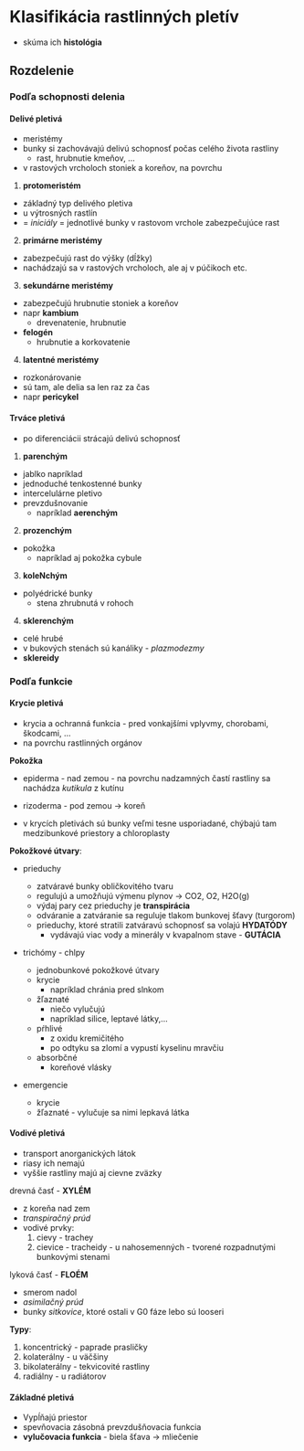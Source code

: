  Klasifikácia rastlinných pletív
=================================
- skúma ich **histológia**

## Rozdelenie
### Podľa schopnosti delenia
#### Delivé pletivá
- meristémy
- bunky si zachovávajú delivú schopnosť počas celého života rastliny
   - rast, hrubnutie kmeňov, ...
- v rastových vrcholoch stoniek a koreňov, na povrchu

1. **protomeristém**
  - základný typ delivého pletiva
  - u výtrosných rastlín
  - = *iniciály* = jednotlivé bunky v rastovom vrchole zabezpečujúce rast
2. **primárne meristémy**
  - zabezpečujú rast do výšky (dĺžky)
  - nachádzajú sa v rastových vrcholoch, ale aj v púčikoch etc.
3. **sekundárne meristémy**
  - zabezpečujú hrubnutie stoniek a koreňov
  - napr **kambium**
    - drevenatenie, hrubnutie
  - **felogén**
    - hrubnutie a korkovatenie
4. **latentné meristémy**
  - rozkonárovanie
  - sú tam, ale delia sa len raz za čas
  - napr **pericykel**

#### Trváce pletivá
- po diferenciácii strácajú delivú schopnosť

1. **parenchým**
  - jablko napríklad
  - jednoduché tenkostenné bunky
  - intercelulárne pletivo
  - prevzdušnovanie
    - napríklad **aerenchým**
2. **prozenchým**
  - pokožka
    - napríklad aj pokožka cybule
3. **koleNchým**
  - polyédrické bunky
    - stena zhrubnutá v rohoch
4. **sklerenchým**
  - celé hrubé
  - v bukových stenách sú kanáliky - *plazmodezmy*
  - **sklereidy**

### Podľa funkcie
#### Krycie pletivá
- krycia a ochranná funkcia - pred vonkajšími vplyvmy, chorobami, škodcami, ...
- na povrchu rastlinných orgánov

**Pokožka**
- epiderma - nad zemou - na povrchu nadzamných častí rastliny sa nachádza *kutikula* z kutínu
- rizoderma - pod zemou -> koreň

- v krycích pletivách sú bunky veľmi tesne usporiadané, chýbajú tam medzibunkové priestory a chloroplasty

**Pokožkové útvary**:
- prieduchy
	- zatváravé bunky obličkovitého tvaru
	- regulujú a umožňujú výmenu plynov -> CO2, O2, H2O(g) 
	- výdaj pary cez prieduchy je **transpirácia**
	- odváranie a zatváranie sa reguluje tlakom bunkovej šťavy (turgorom)
	- prieduchy, ktoré stratili zatváravú schopnosť sa volajú **HYDATÓDY**
		- vydávajú viac vody a minerály v kvapalnom stave - **GUTÁCIA**

- trichómy - chlpy
	- jednobunkové pokožkové útvary
	- krycie
		- napríklad chránia pred slnkom
	- žľaznaté
		- niečo vylučujú
		- napríklad silice, leptavé látky,...
	- pŕhlivé
		- z oxidu kremičitého
		- po odtyku sa zlomí a vypustí kyselinu mravčiu
	- absorbčné
		- koreňové vlásky 
		
- emergencie
	- krycie
	- žľaznaté - vylučuje sa nimi lepkavá látka

#### Vodivé pletivá
- transport anorganických látok
- riasy ich nemajú
- vyššie rastliny majú aj cievne zväzky

drevná časť - **XYLÉM**
- z koreňa nad zem
- *transpiračný prúd*
- vodivé prvky:
	1. cievy - trachey
	2. cievice - tracheidy - u nahosemenných - tvorené rozpadnutými bunkovými stenami
	
lyková časť - **FLOÉM**
- smerom nadol
- *asimilačný prúd*
- bunky *sitkovice*, ktoré ostali v G0 fáze lebo sú looseri

**Typy**:
1. koncentrický - paprade prasličky
2. kolaterálny - u väčšiny
3. bikolaterálny - tekvicovité rastliny
4. radiálny - u radiátorov

#### Základné pletivá
- Vypĺňajú priestor
- spevňovacia zásobná prevzdušňovacia funkcia
- **vylučovacia funkcia** - biela šťava -> mliečenie

